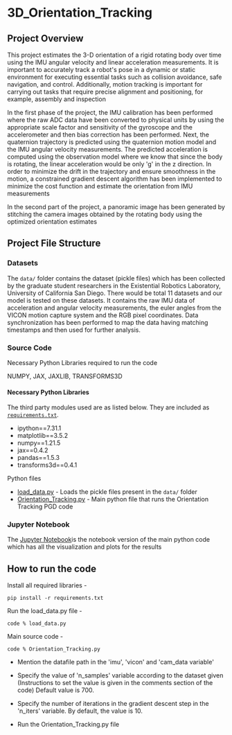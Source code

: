 # 3D_Orientation_Tracking


## Project Overview

This project estimates the 3-D orientation of a rigid rotating body over time using the IMU angular velocity and linear acceleration measurements. It is important to
accurately track a robot's pose in a dynamic or static environment for executing essential tasks such as collision avoidance, safe navigation, and control. Additionally, motion tracking is important for carrying out tasks that require precise alignment and positioning, for example, assembly and inspection 

In the first phase of the project, the IMU calibration has been performed where the raw ADC data have been converted to physical units by using the appropriate scale factor and sensitivity of the gyroscope and the accelerometer and then bias correction has been performed. Next, the quaternion trajectory is predicted using the quaternion motion model and the IMU angular velocity measurements. The predicted acceleration is computed using the observation model where we know that since the body is rotating, the linear acceleration would be only 'g' in the z direction. In order to minimize the drift in the trajectory and ensure smoothness in the motion, a constrained gradient descent algorithm has been implemented to minimize the cost function and estimate the orientation from IMU measurements 

In the second part of the project, a panoramic image has been generated by stitching the camera images obtained by the rotating body using the optimized orientation estimates

## Project File Structure

### Datasets

The `data/` folder contains the dataset (pickle files) which has been collected by the graduate student researchers in the Existential Robotics Laboratory, University of California San Diego. There would be total 11 datasets and our model is tested on these datasets. It contains the raw IMU data of acceleration and angular velocity measurements, the euler angles from the VICON motion capture system and the RGB pixel coordinates. Data synchronization has been performed to map the data having matching timestamps and then used for further analysis.

### Source Code

Necessary Python Libraries required to run the code

NUMPY, JAX, JAXLIB, TRANSFORMS3D

#### Necessary Python Libraries

The third party modules used are as listed below. They are included as [`requirements.txt`](requirements.txt).

- ipython==7.31.1
- matplotlib==3.5.2
- numpy==1.21.5
- jax==0.4.2
- pandas==1.5.3
- transforms3d==0.4.1


Python files

- [load_data.py](code/load_data.py) - Loads the pickle files present in the `data/` folder
- [Orientation_Tracking.py](code/Orientation_Tracking.py) - Main python file that runs the Orientation Tracking PGD code

### Jupyter Notebook

The [Jupyter Notebook](Orientation_Tracking.ipynb)is the notebook version of the main python code which has all the visualization and plots for the results

## How to run the code

Install all required libraries -

```
pip install -r requirements.txt

```
Run the load_data.py file -

```
code % load_data.py
```

Main source code -

```
code % Orientation_Tracking.py
```

- Mention the datafile path in the 'imu', 'vicon' and 'cam_data variable'
- Specify the value of 'n_samples' variable according to the dataset given (Instructions to set the value is given in the comments section of the code) Default value is 700.
- Specify the number of iterations in the gradient descent step in the 'n_iters' variable. By default, the value is 10.

- Run the Orientation_Tracking.py file









